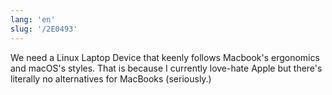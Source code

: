 ```yaml
---
lang: 'en'
slug: '/2E0493'
---
```


We need a Linux Laptop Device that keenly follows Macbook's ergonomics and macOS's styles. That is because I currently love-hate Apple but there's literally no alternatives for MacBooks (seriously.)
